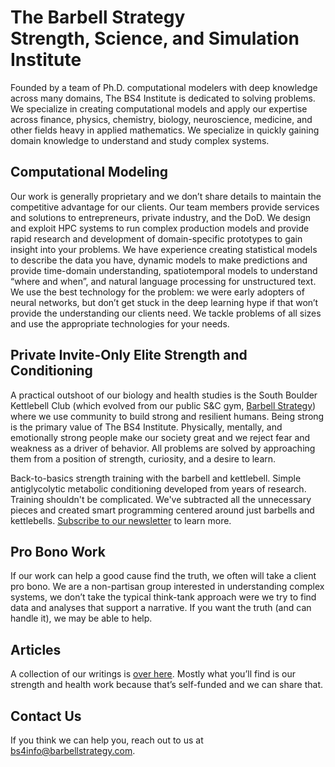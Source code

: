 # The Barbell Strategy <br/>Strength, Science, and Simulation <br/>Institute

Founded by a team of Ph.D. computational modelers with deep knowledge across many domains, The BS4 Institute is dedicated to solving problems.  We specialize in creating computational models and apply our expertise across finance, physics, chemistry, biology, neuroscience, medicine, and other fields heavy in applied mathematics. We specialize in quickly gaining domain knowledge to understand and study complex systems.

## Computational Modeling

Our work is generally proprietary and we don’t share details to maintain the competitive advantage for our clients. Our team members provide services and solutions to entrepreneurs, private industry, and the DoD.  We design and exploit HPC systems to run complex production models and provide rapid research and development of domain-specific prototypes to gain insight into your problems.  We have experience creating statistical models to describe the data you have, dynamic models to make predictions and provide time-domain understanding, spatiotemporal models to understand “where and when”, and natural language processing for unstructured text. We use the best technology for the problem: we were early adopters of neural networks, but don’t get stuck in the deep learning hype if that won’t provide the understanding our clients need. We tackle problems of all sizes and use the appropriate technologies for your needs.

## Private Invite-Only Elite Strength and Conditioning

A practical outshoot of our biology and health studies is the South Boulder Kettlebell Club (which evolved from our public S&C gym, [Barbell Strategy](workouts.md)) where we use community to build strong and resilient humans. Being strong is the primary value of The BS4 Institute. Physically, mentally, and emotionally strong people make our society great and we reject fear and weakness as a driver of behavior. All problems are solved by approaching them from a position of strength, curiosity, and a desire to learn.

Back-to-basics strength training with the barbell and kettlebell. Simple antiglycolytic metabolic conditioning developed from years of research. Training shouldn't be complicated. We've subtracted all the unnecessary pieces and created smart programming centered around just barbells and kettlebells. [Subscribe to our newsletter](https://sbkb.substack.com/) to learn more.

## Pro Bono Work

If our work can help a good cause find the truth, we often will take a client pro bono.  We are a non-partisan group interested in understanding complex systems, we don’t take the typical think-tank approach were we try to find data and analyses that support a narrative.  If you want the truth (and can handle it), we may be able to help.

## Articles

A collection of our writings is [over here](articles.md).  Mostly what you’ll find is our strength and health work because that’s self-funded and we can share that.

## Contact Us

If you think we can help you, reach out to us at bs4info@barbellstrategy.com. 
